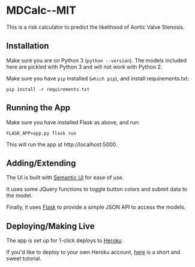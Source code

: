 # MDCalc--MIT

This is a risk calculator to predict the likelihood of Aortic Valve Stenosis.

## Installation

Make sure you are on Python 3 (`python --version`). The models included here are pickled with Python 3 and will not work with Python 2.

Make sure you have `pip` installed (`which pip`), and install requirements.txt:

```
pip install -r requirements.txt
```

## Running the App

Make sure you have installed Flask as above, and run:

```
FLASK_APP=app.py flask run
```

This will run the app at http://localhost:5000.

## Adding/Extending

The UI is built with [Semantic UI](https://semantic-ui.com/introduction/getting-started.html) for ease of use.

It uses some JQuery functions to toggle button colors and submit data to the model.

Finally, it uses [Flask](https://flask.palletsprojects.com/en/1.1.x/quickstart/) to provide a simple JSON API to access the models.

## Deploying/Making Live

The app is set up for 1-click deploys to [Heroku](https://heroku.com).

If you'd like to deploy to your own Heroku account, [here](https://medium.com/@gitaumoses4/deploying-a-flask-application-on-heroku-e509e5c76524) is a short and sweet tutorial.

